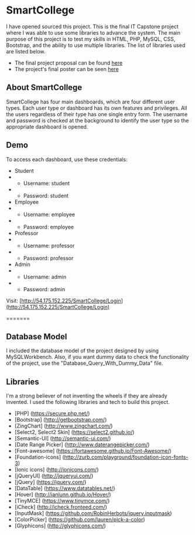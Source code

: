 # SmartCollege

I have opened sourced this project. This is the final IT Capstone project where I was able to use some libraries to advance the system. The main purpose of this project is to test my skills in HTML, PHP, MySQL, CSS, Bootstrap, and the ability to use multiple libraries. The list of libraries used are listed below. 

* The final project proposal can be found [here](/Proposal.pdf)
* The project's final poster can be seen [here](/Project_Poster.pdf)

## About SmartCollege
SmartCollege has four main dashboards, which are four different user types. Each user type or dashboard has its own features and privileges. All the users regardless of their type has one single entry form. The username and password is checked at the background to identify the user type so the appropriate dashboard is opened.


## Demo
To access each dashboard, use these credentials:
* Student
* * Username: student
* * Password: student   
* Employee
* * Username: employee
* * Password: employee   
* Professor
* * Username: professor
* * Password: professor   
* Admin
* * Username: admin
* * Password: admin   

Visit: [http://54.175.152.225/SmartCollege/Login](http://54.175.152.225/SmartCollege/Login)

=======
## Database Model
I included the database model of the project designed by using MySQLWorkbench. Also, if you want dummy data to check the functionality of the project, use the "Database_Query_With_Dummy_Data" file.

## Libraries
I'm a strong believer of not inventing the wheels if they are already invented. I used the following libraries and tech to build this project.

* [PHP] (https://secure.php.net/)
* [Bootstrap] (http://getbootstrap.com/)
* [ZingChart] (http://www.zingchart.com/)
* [Select2, Select2 Skin] (https://select2.github.io/)
* [Semantic-UI] (http://semantic-ui.com/)
* [Date Range Picker] (http://www.daterangepicker.com/)
* [Font-awesome] (https://fortawesome.github.io/Font-Awesome/)
* [Foundation-icons] (http://zurb.com/playground/foundation-icon-fonts-3) 
* [Ionic icons] (http://ionicons.com/)
* [jQueryUI] (http://jqueryui.com/)
* [jQuery] (https://jquery.com/)
* [DataTable] (https://www.datatables.net/)
* [Hover] (http://ianlunn.github.io/Hover/)
* [TinyMCE] (https://www.tinymce.com/)
* [iCheck] (http://icheck.fronteed.com/)
* [InputMask] (https://github.com/RobinHerbots/jquery.inputmask)
* [ColorPicker] (https://github.com/lauren/pick-a-color)
* [Glyphicons] (http://glyphicons.com/)


